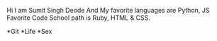 Hi I am Sumit Singh Deode
And My favorite languages are Python, JS
Favorite Code School path is Ruby, HTML & CSS.

*Git
*Life
*Sex
